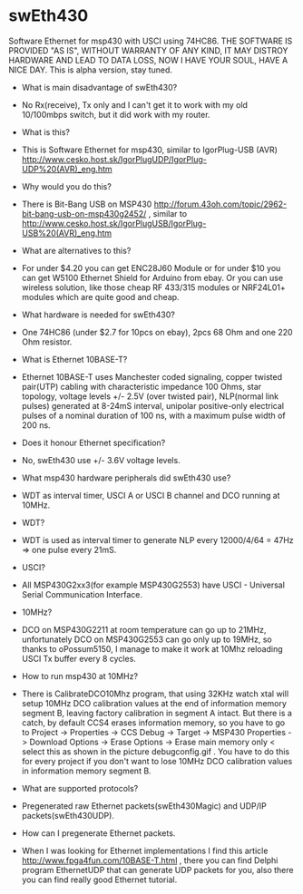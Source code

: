 swEth430
========

Software Ethernet for msp430 with USCI using 74HC86.
THE SOFTWARE IS PROVIDED "AS IS", WITHOUT WARRANTY OF ANY KIND, IT MAY DISTROY HARDWARE AND LEAD TO DATA LOSS, NOW I HAVE YOUR SOUL, HAVE A NICE DAY.
This is alpha version, stay tuned.

  - What is main disadvantage of swEth430?
  - No Rx(receive), Tx only and I can't get it to work with my old 10/100mbps switch, but it did work with my router.

  - What is this?
  - This is Software Ethernet for msp430, similar to IgorPlug-USB (AVR) http://www.cesko.host.sk/IgorPlugUDP/IgorPlug-UDP%20(AVR)_eng.htm
  
  - Why would you do this?
  - There is Bit-Bang USB on MSP430 http://forum.43oh.com/topic/2962-bit-bang-usb-on-msp430g2452/ , similar to http://www.cesko.host.sk/IgorPlugUSB/IgorPlug-USB%20(AVR)_eng.htm

  - What are alternatives to this?
  - For under $4.20 you can get ENC28J60 Module or for under $10 you can get W5100 Ethernet Shield for Arduino from ebay. Or you can use wireless solution, like those cheap RF 433/315 modules or NRF24L01+ modules which are quite good and cheap.

  - What hardware is needed for swEth430?
  - One 74HC86 (under $2.7 for 10pcs on ebay), 2pcs 68 Ohm and one 220 Ohm resistor.

  - What is Ethernet 10BASE-T?
  - Ethernet 10BASE-T uses Manchester coded signaling, copper twisted pair(UTP) cabling with characteristic impedance 100 Ohms, star topology, voltage levels +/- 2.5V (over twisted pair), NLP(normal link pulses) generated at 8-24mS interval, unipolar positive-only electrical pulses of a nominal duration of 100 ns, with a maximum pulse width of 200 ns.

  - Does it honour Ethernet specification?
  - No, swEth430 use +/- 3.6V voltage levels.

  - What msp430 hardware peripherals did swEth430 use?
  - WDT as interval timer, USCI A or USCI B channel and DCO running at 10MHz.

  - WDT?
  - WDT is used as interval timer to generate NLP every 12000/4/64 = 47Hz => one pulse every 21mS.

  - USCI?
  - All MSP430G2xx3(for example MSP430G2553) have USCI - Universal Serial Communication Interface.

  - 10MHz?
  - DCO on MSP430G2211 at room temperature can go up to 21MHz, unfortunately DCO on MSP430G2553 can go only up to 19MHz, so thanks to oPossum5150, I manage to make it work at 10Mhz reloading USCI Tx buffer every 8 cycles.

  - How to run msp430 at 10MHz?
  - There is CalibrateDCO10Mhz program, that using 32KHz watch xtal will setup 10MHz DCO calibration values at the end of information memory segment B, leaving factory calibration in segment A intact. But there is a catch, by default CCS4 erases information memory, so you have to go to Project -> Properties -> CCS Debug -> Target -> MSP430 Properties ->  Download Options -> Erase Options -> Erase main memory only < select this as shown in the picture debugconfig.gif . You have to do this for every project if you don't want to lose 10MHz DCO calibration values in information memory segment B.

  - What are supported protocols?
  - Pregenerated raw Ethernet packets(swEth430Magic) and UDP/IP packets(swEth430UDP).

  - How can I pregenerate Ethernet packets.
  - When I was looking for Ethernet implementations I find this article http://www.fpga4fun.com/10BASE-T.html , there you can find Delphi program EthernetUDP that can generate UDP packets for you, also there you can find really good Ethernet tutorial.
